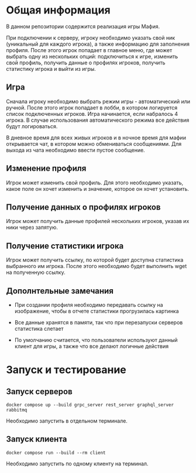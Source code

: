 # Общая информация

В данном репозитории содержится реализация игры Мафия.

При подключении к серверу, игроку необходимо указать свой ник (уникальный для каждого игрока), а также информацию для заполнения профиля. После этого игрок попадает в главное меню, где может выбрать одну из нескольких опций: подключиться к игре, изменить свой профиль, получить данные о профилях игроков, получить статистику игрока и выйти из игры.

## Игра

Сначала игроку необходимо выбрать режим игры - автоматический или ручной. После этого игрок попадает в лобби, в котором логируется список подключенных игроков. Игра начинается, если набралось 4 игрока. В случае использования автоматического режима все действия будут логироваться.

В дневное время для всех живых игроков и в ночное время для мафии открывается чат, в котором можно обмениваться сообщениями. Для выхода из чата необходимо ввести пустое сообщение.

## Изменение профиля

Игрок может изменить свой профиль. Для этого необходимо указать, какое поле он хочет изменить и значение, которое он хочет установить.

## Получение данных о профилях игроков

Игрок может получить данные профилей нескольких игроков, указав их ники через запятую.

## Получение статистики игрока

Игрок может получить ссылку, по которой будет доступна статистика выбранного им игрока. После этого необходимо будет выполнить wget на полученную ссылку.

## Дополнтельные замечания

- При создании профиля необходимо передавать ссылку на изображение, чтобы в отчете статистики прогрузилась картинка

- Все данные хранятся в памяти, так что при перезапуски серверов статистика слетает

- По умолчанию считается, что пользователи используют данный клиент для игры, а также что все делают логичные действия

# Запуск и тестирование

## Запуск серверов

```
docker compose up --build grpc_server rest_server graphql_server rabbitmq
```

Необходимо запустить в отдельном терминале.

## Запуск клиента

```
docker compose run --build --rm client
```

Необходимо запустить по одному клиенту на терминал.
